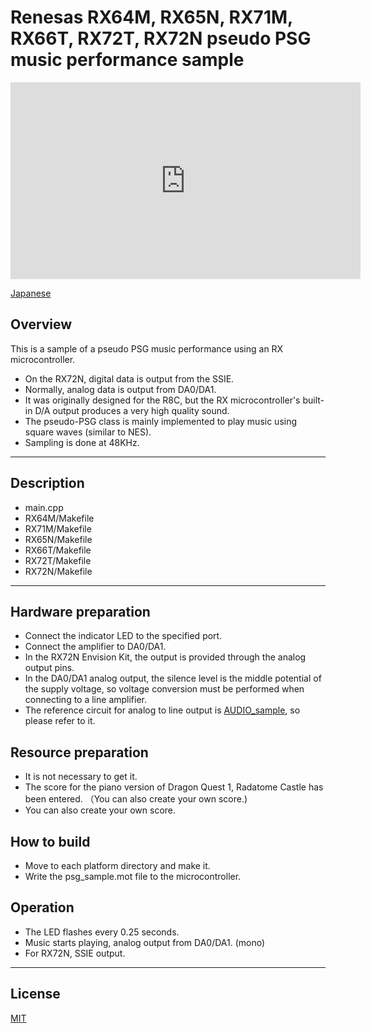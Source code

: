 Renesas RX64M, RX65N, RX71M, RX66T, RX72T, RX72N pseudo PSG music performance sample
=========

<iframe width="560" height="315" src="https://www.youtube.com/watch?v=4ZHuMYcSQko" frameborder="0" allow="accelerometer; autoplay; clipboard-write; encrypted-media; gyroscope; picture-in-picture" allowfullscreen></iframe>

[Japanese](READMEja.md)
   
## Overview

This is a sample of a pseudo PSG music performance using an RX microcontroller. 
   
- On the RX72N, digital data is output from the SSIE.
- Normally, analog data is output from DA0/DA1.
- It was originally designed for the R8C, but the RX microcontroller's built-in D/A output produces a very high quality sound.
- The pseudo-PSG class is mainly implemented to play music using square waves (similar to NES).
- Sampling is done at 48KHz.
   
---

## Description

- main.cpp
- RX64M/Makefile
- RX71M/Makefile
- RX65N/Makefile
- RX66T/Makefile
- RX72T/Makefile
- RX72N/Makefile

---

## Hardware preparation

 - Connect the indicator LED to the specified port.
 - Connect the amplifier to DA0/DA1.
 - In the RX72N Envision Kit, the output is provided through the analog output pins.
 - In the DA0/DA1 analog output, the silence level is the middle potential of the supply voltage, so voltage conversion must be performed when connecting to a line amplifier.
 - The reference circuit for analog to line output is [AUDIO_sample](./AUDIO_sample), so please refer to it.

## Resource preparation

- It is not necessary to get it.
- The score for the piano version of Dragon Quest 1, Radatome Castle has been entered. （You can also create your own score.)
- You can also create your own score.
   
## How to build
   
- Move to each platform directory and make it.
- Write the psg_sample.mot file to the microcontroller.
   
## Operation

- The LED flashes every 0.25 seconds.
- Music starts playing, analog output from DA0/DA1. (mono)
- For RX72N, SSIE output.
    
-----
   
License
----

[MIT](../LICENSE)
